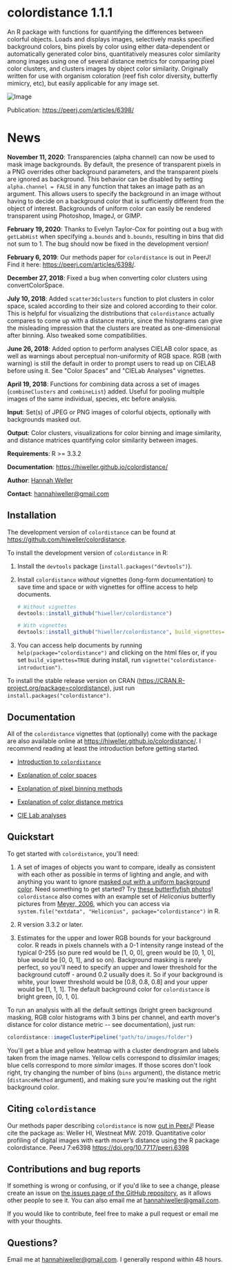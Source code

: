 # colordistance 1.1.1

An R package with functions for quantifying the differences between colorful objects. Loads and displays images, selectively masks specified background
  colors, bins pixels by color using either data-dependent or automatically
  generated color bins, quantitatively measures color similarity among images
  using one of several distance metrics for comparing pixel color clusters, and
  clusters images by object color similarity. Originally written for use with
  organism coloration (reef fish color diversity, butterfly mimicry, etc), but
  easily applicable for any image set.

![Image](https://pbs.twimg.com/media/Dyv14UUW0AIbmJ8?format=jpg&name=large)

Publication: <https://peerj.com/articles/6398/>
# News

**November 11, 2020**: Transparencies (alpha channel) can now be used to mask image backgrounds. By default, the presence of transparent pixels in a PNG overrides other background parameters, and the transparent pixels are ignored as background. This behavior can be disabled by setting `alpha.channel = FALSE` in any function that takes an image path as an argument. This allows users to specify the background in an image without having to decide on a background color that is sufficiently different from the object of interest. Backgrounds of uniform color can easily be rendered transparent using Photoshop, ImageJ, or GIMP.

**February 19, 2020**: Thanks to Evelyn Taylor-Cox for pointing out a bug with `getLabHist` when specifying `a.bounds` and `b.bounds`, resulting in bins that did not sum to 1. The bug should now be fixed in the development version!

**February 6, 2019**: Our methods paper for `colordistance` is out in PeerJ! Find it here: <https://peerj.com/articles/6398/>. 

**December 27, 2018**: Fixed a bug when converting color clusters using convertColorSpace.

**July 10, 2018**: Added `scatter3dclusters` function to plot clusters in color space, scaled according to their size and colored according to their color. This is helpful for visualizing the distributions that `colordistance` actually compares to come up with a distance matrix, since the histograms can give the misleading impression that the clusters are treated as one-dimensional after binning. Also tweaked some compatibilities.

**June 26, 2018**: Added option to perform analyses CIELAB color space, as well as warnings about perceptual non-uniformity of RGB space. RGB (with warning) is still the default in order to prompt users to read up on CIELAB before using it. See "Color Spaces" and "CIELab Analyses" vignettes.

**April 19, 2018**: Functions for combining data across a set of images (`combineClusters` and `combineList`) added. Useful for pooling multiple images of the same individual, species, etc before analysis.

**Input**: Set(s) of JPEG or PNG images of colorful objects, optionally with backgrounds masked out.

**Output**: Color clusters, visualizations for color binning and image similarity, and distance matrices quantifying color similarity between images.

**Requirements**: R >= 3.3.2

**Documentation**: <https://hiweller.github.io/colordistance/>

**Author**: [Hannah Weller](https://scholar.google.com/citations?user=rjI5wpEAAAAJ&hl=en)

**Contact**: hannahiweller@gmail.com

## Installation

The development version of `colordistance` can be found at <https://github.com/hiweller/colordistance>.

To install the development version of `colordistance` in R:

1. Install the `devtools` package (`install.packages("devtools")`).

2. Install `colordistance` *without* vignettes (long-form documentation) to save time and space or *with* vignettes for offline access to help documents.

    ```R
    # Without vignettes
    devtools::install_github("hiweller/colordistance")

    # With vignettes
    devtools::install_github("hiweller/colordistance", build_vignettes=TRUE)
    ```
 3. You can access help documents by running `help(package="colordistance")` and clicking on the html files or, if you set `build_vignettes=TRUE` during install, run `vignette("colordistance-introduction")`.

To install the stable release version on CRAN (https://CRAN.R-project.org/package=colordistance), just run `install.packages("colordistance")`.

## Documentation

All of the `colordistance` vignettes that (optionally) come with the package are also available online at <https://hiweller.github.io/colordistance/>. I recommend reading at least the introduction before getting started.

* [Introduction to `colordistance`](https://hiweller.github.io/colordistance/colordistance-introduction.html)

* [Explanation of color spaces](https://hiweller.github.io/colordistance/color-spaces.html)

* [Explanation of pixel binning methods](https://hiweller.github.io/colordistance/binning-methods.html)

* [Explanation of color distance metrics](https://hiweller.github.io/colordistance/color-metrics.html)

* [CIE Lab analyses](https://hiweller.github.io/colordistance/lab-analyses.html)

## Quickstart

To get started with `colordistance`, you'll need:

1. A set of images of objects you want to compare, ideally as consistent with each other as possible in terms of lighting and angle, and with anything you want to ignore [masked out with a uniform background color](https://graphicdesign.stackexchange.com/questions/5446/making-the-background-of-an-image-transparent-in-gimp). Need something to get started? Try [these butterflyfish photos](https://github.com/hiweller/butterflyfish)! `colordistance` also comes with an example set of *Heliconius* butterfly pictures from [Meyer, 2006](https://journals.plos.org/plosbiology/article?id=10.1371/journal.pbio.0040341), which you can access via `system.file("extdata", "Heliconius", package="colordistance")` in R.

2. R version 3.3.2 or later.

3. Estimates for the upper and lower RGB bounds for your background color. R reads in pixels channels with a 0-1 intensity range instead of the typical 0-255 (so pure red would be [1, 0, 0], green would be [0, 1, 0], blue would be [0, 0, 1], and so on). Background masking is rarely perfect, so you'll need to specify an upper and lower threshold for the background cutoff - around 0.2 usually does it. So if your background is white, your lower threshold would be [0.8, 0.8, 0.8] and your upper would be [1, 1, 1]. The default background color for `colordistance` is bright green, [0, 1, 0].

To run an analysis with all the default settings (bright green background masking, RGB color histograms with 3 bins per channel, and earth mover's distance for color distance metric -- see documentation), just run:

```R
colordistance::imageClusterPipeline("path/to/images/folder")
```

You'll get a blue and yellow heatmap with a cluster dendrogram and labels taken from the image names. Yellow cells correspond to *dissimilar* images; blue cells correspond to more *similar* images. If those scores don't look right, try changing the number of bins (`bins` argument), the distance metric (`distanceMethod` argument), and making sure you're masking out the right background color.

## Citing `colordistance`

Our methods paper describing `colordistance` is now [out in PeerJ](https://peerj.com/articles/6398/)! Please cite the package as: Weller HI, Westneat MW. 2019. Quantitative color profiling of digital images with earth mover’s distance using the R package colordistance. PeerJ 7:e6398 https://doi.org/10.7717/peerj.6398

## Contributions and bug reports

If something is wrong or confusing, or if you'd like to see a change, please create an issue on [the issues page of the GitHub repository](https://github.com/hiweller/colordistance/issues), as it allows other people to see it. You can also email me at <hannahiweller@gmail.com>.

If you would like to contribute, feel free to make a pull request or email me with your thoughts.

## Questions?

Email me at <hannahiweller@gmail.com>. I generally respond within 48 hours.

